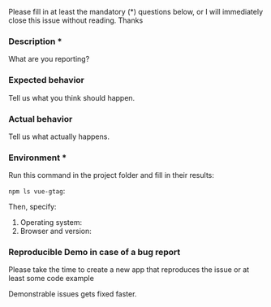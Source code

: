 Please fill in at least the mandatory (*) questions below, or I will immediately close this issue without reading. Thanks


### Description *

What are you reporting?

### Expected behavior

Tell us what you think should happen.

### Actual behavior

Tell us what actually happens.

### Environment *

Run this command in the project folder and fill in their results:

`npm ls vue-gtag`: 

Then, specify:

1. Operating system:
2. Browser and version:

### Reproducible Demo in case of a bug report

Please take the time to create a new app that reproduces the issue or at least some code example

Demonstrable issues gets fixed faster.
